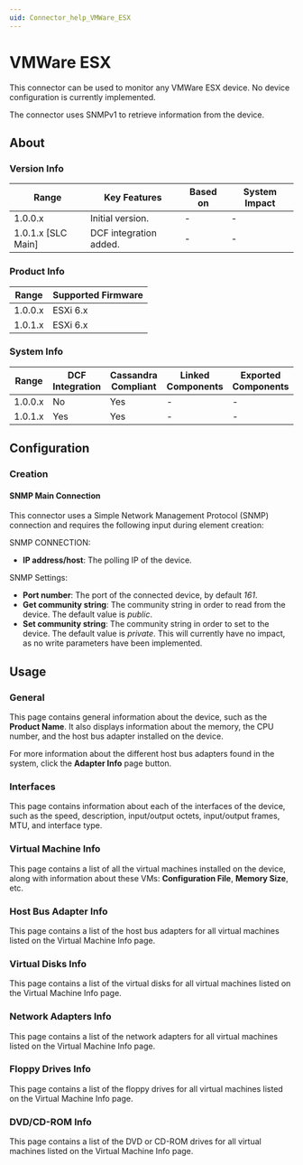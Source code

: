 ```yaml
---
uid: Connector_help_VMWare_ESX
---
```


# VMWare ESX

This connector can be used to monitor any VMWare ESX device. No device configuration is currently implemented.

The connector uses SNMPv1 to retrieve information from the device.

## About

### Version Info

| Range                | Key Features           | Based on     | System Impact     |
|----------------------|------------------------|--------------|-------------------|
| 1.0.0.x              | Initial version.       | -            | -                 |
| 1.0.1.x [SLC Main]   | DCF integration added. | -            | -                 |

### Product Info

| Range     | Supported Firmware     |
|-----------|------------------------|
| 1.0.0.x   | ESXi 6.x               |
| 1.0.1.x   | ESXi 6.x               |

### System Info

| Range     | DCF Integration     | Cassandra Compliant     | Linked Components     | Exported Components     |
|-----------|---------------------|-------------------------|-----------------------|-------------------------|
| 1.0.0.x   | No                  | Yes                     | -                     | -                       |
| 1.0.1.x   | Yes                 | Yes                     | -                     | -                       |

## Configuration

### Creation

#### SNMP Main Connection

This connector uses a Simple Network Management Protocol (SNMP) connection and requires the following input during element creation:

SNMP CONNECTION:

- **IP address/host**: The polling IP of the device.

SNMP Settings:

- **Port number**: The port of the connected device, by default *161*.
- **Get community string**: The community string in order to read from the device. The default value is *public*.
- **Set community string**: The community string in order to set to the device. The default value is *private*. This will currently have no impact, as no write parameters have been implemented.

## Usage

### General

This page contains general information about the device, such as the **Product Name**. It also displays information about the memory, the CPU number, and the host bus adapter installed on the device.

For more information about the different host bus adapters found in the system, click the **Adapter Info** page button.

### Interfaces

This page contains information about each of the interfaces of the device, such as the speed, description, input/output octets, input/output frames, MTU, and interface type.

### Virtual Machine Info

This page contains a list of all the virtual machines installed on the device, along with information about these VMs: **Configuration File**, **Memory Size**, etc.

### Host Bus Adapter Info

This page contains a list of the host bus adapters for all virtual machines listed on the Virtual Machine Info page.

### Virtual Disks Info

This page contains a list of the virtual disks for all virtual machines listed on the Virtual Machine Info page.

### Network Adapters Info

This page contains a list of the network adapters for all virtual machines listed on the Virtual Machine Info page.

### Floppy Drives Info

This page contains a list of the floppy drives for all virtual machines listed on the Virtual Machine Info page.

### DVD/CD-ROM Info

This page contains a list of the DVD or CD-ROM drives for all virtual machines listed on the Virtual Machine Info page.

